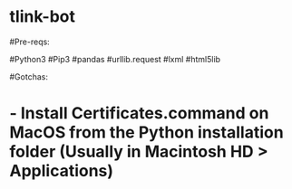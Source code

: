 # tlink-bot

#Pre-reqs:

#Python3
#Pip3
#pandas
#urllib.request
#lxml
#html5lib

#Gotchas:

# - Install Certificates.command on MacOS from the Python installation folder (Usually in Macintosh HD > Applications)